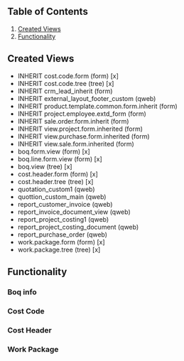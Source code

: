 
## Table of Contents
1. [Created Views](#created-views)
2. [Functionality](#functionality)

## Created Views
* INHERIT cost.code.form (form) [x]
* INHERIT cost.code.tree (tree) [x]
* INHERIT crm_lead_inherit (form)
* INHERIT external_layout_footer_custom (qweb)
* INHERIT product.template.common.form.inherit (form)
* INHERIT project.employee.extd_form (form)
* INHERIT sale.order.form.inherit (form)
* INHERIT view.project.form.inherited (form)
* INHERIT view.purchase.form.inherited (form)
* INHERIT view.sale.form.inherited (form)
* boq.form.view (form) [x]
* boq.line.form.view (form) [x]
* boq.view (tree) [x]
* cost.header.form (form) [x]
* cost.header.tree (tree) [x]
* quotation_custom1 (qweb)
* quottion_custom_main (qweb)
* report_customer_invoice (qweb)
* report_invoice_document_view (qweb)
* report_project_costing1 (qweb)
* report_project_costing_document (qweb)
* report_purchase_order (qweb)
* work.package.form (form) [x]
* work.package.tree (tree) [x]

## Functionality

### Boq info



### Cost Code



### Cost Header


### Work Package
